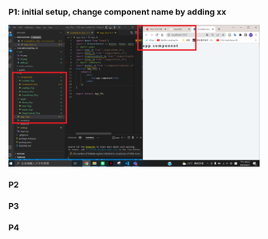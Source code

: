 ### P1: initial setup, change component name by adding xx

![img1](./P1.png)

### P2

### P3

### P4
